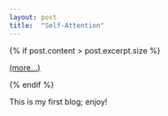 ```yaml
---
layout: post
title:  "Self-Attention"
---
```


{% if post.content > post.excerpt.size %}
<p><a href="{{ post.url }}">(more...)</a></p>
{% endif %}


This is my first blog; enjoy!